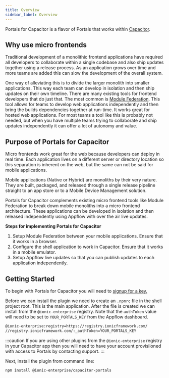 ```yaml
---
title: Overview
sidebar_label: Overview
---
```


Portals for Capacitor is a flavor of Portals that works within [Capacitor](https://capacitorjs.com/).

## Why use micro frontends

Traditional development of a monolithic frontend applications have required all developers to collaborate within a single codebase and also ship updates together using a release process. As an application grows over time and more teams are added this can slow the development of the overall system.

One way of alleviating this is to divide the larger monolith into smaller applications. This way each team can develop in isolation and then ship updates on their own timeline. There are many existing tools for frontend developers that do just that. The most common is [Module Federation](https://ionic.io/resources/articles/micro-frontends-with-module-federation). This tool allows for teams to develop web applications independently and then bring the builds dependencies together at run-time. It works great for hosted web applications. For most teams a tool like this is probably not needed, but when you have multiple teams trying to collaborate and ship updates independently it can offer a lot of autonomy and value.

## Purpose of Portals for Capacitor

Micro frontends work great for the web because developers can deploy in real time. Each application lives on a different server or directory location so this separation is inherent on the web, but the same can not be said for mobile applications.

Mobile applications (Native or Hybrid) are monoliths by their very nature. They are built, packaged, and released through a single release pipeline straight to an app store or to a Mobile Device Management solution.

Portals for Capacitor complements existing micro frontend tools like Module Federation to break down mobile monoliths into a micro frontend architecture. These applications can be developed in isolation and then released independently using Appflow with over the air live updates.

**Steps for implementing Portals for Capacitor**

1. Setup Module Federation between your mobile applications. Ensure that it works in a browser.
2. Configure the shell application to work in Capacitor. Ensure that it works in a mobile emulator.
3. Setup Appflow live updates so that you can publish updates to each application independently.

## Getting Started

To begin with Portals for Capacitor you will need to [signup for a key.](../getting-started)

Before we can install the plugin we need to create an `.npmrc` file in the shell project root. This is the main application. After the file is created we can install from the `@ionic-enterprise` registry. Note that the `authToken` value will need to be set to `YOUR_PORTALS_KEY` from the Appflow dashboard.

```bash {2} title=.npmrc
@ionic-enterprise:registry=https://registry.ionicframework.com/
//registry.ionicframework.com/:_authToken=YOUR_PORTALS_KEY
```

:::caution
If you are using other plugins from the `@ionic-enterprise` registry in your Capacitor app then you will need to have your account provisiioned with access to Portals by contacting support.
:::

Next, install the plugin from command line:

```bash
npm install @ionic-enterprise/capacitor-portals
```
